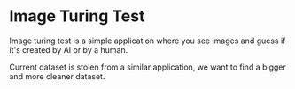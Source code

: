# Image Turing Test

Image turing test is a simple application where you see images and guess if it's created by AI or by a human.

Current dataset is stolen from a similar application, we want to find a bigger and more cleaner dataset.
